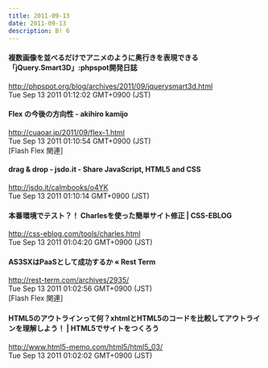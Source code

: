```yaml
---
title: 2011-09-13
date: 2011-09-13
description: B! 6
---
```


#### 複数画像を並べるだけでアニメのように奥行きを表現できる「jQuery.Smart3D」:phpspot開発日誌
http://phpspot.org/blog/archives/2011/09/jquerysmart3d.html<br>
Tue Sep 13 2011 01:12:02 GMT+0900 (JST)<br>


#### Flex の今後の方向性 - akihiro kamijo
http://cuaoar.jp/2011/09/flex-1.html<br>
Tue Sep 13 2011 01:10:54 GMT+0900 (JST)<br>
[Flash Flex 関連]


#### drag & drop - jsdo.it - Share JavaScript, HTML5 and CSS
http://jsdo.it/calmbooks/o4YK<br>
Tue Sep 13 2011 01:10:14 GMT+0900 (JST)<br>


#### 本番環境でテスト？！ Charlesを使った簡単サイト修正 | CSS-EBLOG
http://css-eblog.com/tools/charles.html<br>
Tue Sep 13 2011 01:04:20 GMT+0900 (JST)<br>


#### AS3SXはPaaSとして成功するか « Rest Term
http://rest-term.com/archives/2935/<br>
Tue Sep 13 2011 01:02:56 GMT+0900 (JST)<br>
[Flash Flex 関連]


#### HTML5のアウトラインって何？xhtmlとHTML5のコードを比較してアウトラインを理解しよう！ | HTML5でサイトをつくろう
http://www.html5-memo.com/html5/html5_03/<br>
Tue Sep 13 2011 01:02:02 GMT+0900 (JST)<br>


